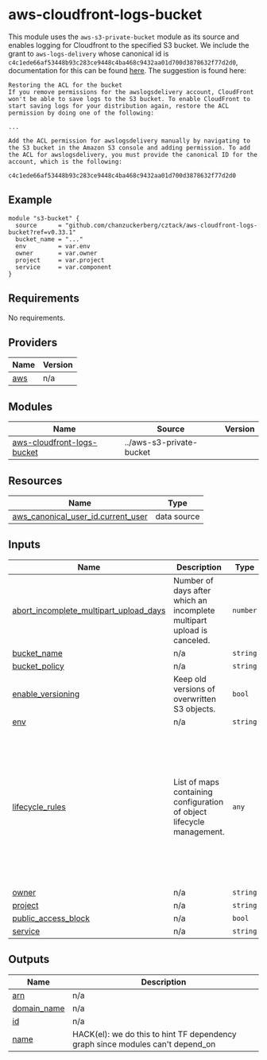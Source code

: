 # aws-cloudfront-logs-bucket

This module uses the `aws-s3-private-bucket` module as its source and enables logging for Cloudfront to the specified S3 bucket. We include the grant to `aws-logs-delivery` whose canonical id is `c4c1ede66af53448b93c283ce9448c4ba468c9432aa01d700d3878632f77d2d0`, documentation for this can be found [here](https://docs.aws.amazon.com/AmazonCloudFront/latest/DeveloperGuide/AccessLogs.html#AccessLogsBucketAndFileOwnership). The suggestion is found here:

```
Restoring the ACL for the bucket
If you remove permissions for the awslogsdelivery account, CloudFront won't be able to save logs to the S3 bucket. To enable CloudFront to start saving logs for your distribution again, restore the ACL permission by doing one of the following:

...

Add the ACL permission for awslogsdelivery manually by navigating to the S3 bucket in the Amazon S3 console and adding permission. To add the ACL for awslogsdelivery, you must provide the canonical ID for the account, which is the following:

c4c1ede66af53448b93c283ce9448c4ba468c9432aa01d700d3878632f77d2d0
```

## Example

```hcl
module "s3-bucket" {
  source      = "github.com/chanzuckerberg/cztack/aws-cloudfront-logs-bucket?ref=v0.33.1"
  bucket_name = "..."
  env         = var.env
  owner       = var.owner
  project     = var.project
  service     = var.component
}
```

<!-- START -->
## Requirements

No requirements.

## Providers

| Name | Version |
|------|---------|
| <a name="provider_aws"></a> [aws](#provider\_aws) | n/a |

## Modules

| Name | Source | Version |
|------|--------|---------|
| <a name="module_aws-cloudfront-logs-bucket"></a> [aws-cloudfront-logs-bucket](#module\_aws-cloudfront-logs-bucket) | ../aws-s3-private-bucket |  |

## Resources

| Name | Type |
|------|------|
| [aws_canonical_user_id.current_user](https://registry.terraform.io/providers/hashicorp/aws/latest/docs/data-sources/canonical_user_id) | data source |

## Inputs

| Name | Description | Type | Default | Required |
|------|-------------|------|---------|:--------:|
| <a name="input_abort_incomplete_multipart_upload_days"></a> [abort\_incomplete\_multipart\_upload\_days](#input\_abort\_incomplete\_multipart\_upload\_days) | Number of days after which an incomplete multipart upload is canceled. | `number` | `14` | no |
| <a name="input_bucket_name"></a> [bucket\_name](#input\_bucket\_name) | n/a | `string` | n/a | yes |
| <a name="input_bucket_policy"></a> [bucket\_policy](#input\_bucket\_policy) | n/a | `string` | `""` | no |
| <a name="input_enable_versioning"></a> [enable\_versioning](#input\_enable\_versioning) | Keep old versions of overwritten S3 objects. | `bool` | `true` | no |
| <a name="input_env"></a> [env](#input\_env) | n/a | `string` | n/a | yes |
| <a name="input_lifecycle_rules"></a> [lifecycle\_rules](#input\_lifecycle\_rules) | List of maps containing configuration of object lifecycle management. | `any` | <pre>[<br>  {<br>    "enabled": true,<br>    "expiration": {<br>      "expired_object_delete_marker": true<br>    },<br>    "noncurrent_version_expiration": {<br>      "days": 365<br>    },<br>    "noncurrent_version_transition": {<br>      "days": 30,<br>      "storage_class": "STANDARD_IA"<br>    }<br>  }<br>]</pre> | no |
| <a name="input_owner"></a> [owner](#input\_owner) | n/a | `string` | n/a | yes |
| <a name="input_project"></a> [project](#input\_project) | n/a | `string` | n/a | yes |
| <a name="input_public_access_block"></a> [public\_access\_block](#input\_public\_access\_block) | n/a | `bool` | `true` | no |
| <a name="input_service"></a> [service](#input\_service) | n/a | `string` | n/a | yes |

## Outputs

| Name | Description |
|------|-------------|
| <a name="output_arn"></a> [arn](#output\_arn) | n/a |
| <a name="output_domain_name"></a> [domain\_name](#output\_domain\_name) | n/a |
| <a name="output_id"></a> [id](#output\_id) | n/a |
| <a name="output_name"></a> [name](#output\_name) | HACK(el): we do this to hint TF dependency graph since modules can't depend\_on |
<!-- END -->
